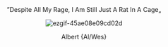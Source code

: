 </div> <div align="center"> ”Despite All My Rage, I Am Still Just A Rat In A Cage„
</div> <div align="center"> 

![ezgif-45ae08e09cd02d](https://github.com/user-attachments/assets/7b5e1742-6e72-44aa-a604-0f931efa0375)
</div> <div align="center">
Albert {Al/Wes} </div> 
